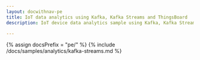 ```yaml
---
layout: docwithnav-pe
title: IoT data analytics using Kafka, Kafka Streams and ThingsBoard
description: IoT device data analytics sample using Kafka, Kafka Streams and ThingsBoard

---
```


{% assign docsPrefix = "pe/" %}
{% include /docs/samples/analytics/kafka-streams.md %}